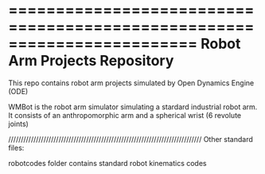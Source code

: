 ========================================================================
    Robot Arm Projects Repository
========================================================================

This repo contains robot arm projects simulated by Open Dynamics Engine (ODE)

WMBot is the robot arm simulator simulating a stardard industrial robot arm. 
It consists of an anthropomorphic arm and a spherical wrist (6 revolute joints)

/////////////////////////////////////////////////////////////////////////////
Other standard files:

robotcodes folder contains standard robot kinematics codes

